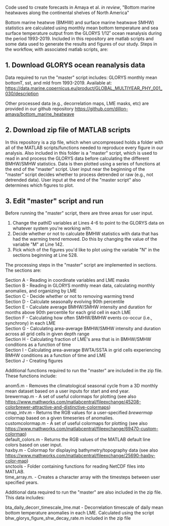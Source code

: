 Code used to create forecasts in Amaya et al. _in review_, "Bottom marine heatwaves along the continental shelves of North America"

Bottom marine heatwve (BMHW) and surface marine heatwave SMHW) statistics are calculated using monthly mean bottom temperature and sea surface temperature output from the GLORYS 1/12˚ ocean reanalysis during the period 1993-2019. Included in this repository are matlab scripts and some data used to generate the results and figures of our study. Steps in the workflow, with associated matlab scripts, are:

## 1. Download GLORYS ocean reanalysis data

Data required to run the "master" script includes: GLORYS monthly mean bottomT, sst, and mld from 1993-2019. Available at: https://data.marine.copernicus.eu/product/GLOBAL_MULTIYEAR_PHY_001_030/description

Other processed data (e.g., decorrelation maps, LME masks, etc) are provided in our github repository https://github.com/dillon-amaya/bottom_marine_heatwave

## 2. Download zip file of MATLAB scripts

In this repository is a zip file, which when uncompressed holds a folder with all of the MATLAB scripts/functions needed to reproduce every figure in our analysis. Also included in this folder is a "master" script, which is used to read in and process the GLORYS data before calculating the different BMHW/SMHW statistics. Data is then plotted using a series of functions at the end of the "master" script. User input near the beginning of the "master" script decides whether to process detrended or raw (e.g., not detrended data). User input at the end of the "master script" also determines which figures to plot.

## 3. Edit "master" script and run

Before running the "master" script, there are three areas for user input.
  1. Change the pathID variables at Lines 4-6 to point to the GLORYS data on whatever system you're working with.
  2. Decide whether or not to calculate BMHW statistics with data that has had the warming trend removed. Do this by changing the value of the variable "M"      at Line 142.
  3. Pick which of the figures you'd like to plot using the variable "N" in the sections beginning at Line 528.

The processing steps in the "master" script are implemented in sections. The sections are:

Section A - Reading in coordinate variables and LME masks <br />
Section B - Reading in GLORYS monthly mean data, calculating monthly anomalies, and organizing by LME <br />
Section C - Decide whether or not to removing warming trend <br />
Section D - Calculate seasonally evolving 90th percentile <br />
Section E - Calculate average BMHW/SMHW intensity and duration for months above 90th percentile for each grid cell in each LME <br />
Section F - Calculating how often SMHW/BMHW events co-occur (i.e., synchrony) in each LME <br />
Section G - Calculating area-average BMHW/SMHW intensity and duration across all grid cells in given depth range <br />
Section H - Calculating fraction of LME's area that is in BMHW/SMHW conditions as a function of time <br />
Section I - Calculating area-average BWTA/SSTA in grid cells experiencing BMHW conditions as a function of time and LME <br />
Section J - Creating figures <br />

Additional functions required to run the "master" are included in the zip file. These functions include: <br />

anom5.m          - Removes the climatological seasonal cycle from a 3D monthly mean dataset based on a user inputs for start and end year. <br />
brewermap.m      - A set of useful colormaps for plotting (see also 
                   https://www.mathworks.com/matlabcentral/fileexchange/45208-colorbrewer-attractive-and-distinctive-colormaps) <br />
cmap_intv.m      - Returns the RGB values for a user-specified _brewermap_ colormap based on a given timeseries of anomalies. <br />
customcolormap.m - A set of useful colormaps for plotting (see also https://www.mathworks.com/matlabcentral/fileexchange/69470-custom-colormap) <br />
default_colors.m - Returns the RGB values of the MATLAB default line colors based on user input. <br />
haxby.m          - Colormap for displaying bathymetry/topography data (see also https://www.mathworks.com/matlabcentral/fileexchange/25690-haxby-color-map) <br />
snctools         - Folder containing functions for reading NetCDF files into MATLAB. <br />
time_array.m.    - Creates a character array with the timesteps between user specified years. <br />

Additional data required to run the "master" are also included in the zip file. This data includes: <br />

bta_daily_decorr_timescale_lme.mat -  Decorrelation timescale of daily mean bottom temperature anomalies in each LME. Calculated using the script                                                 bhw_glorys_figure_shw_decay_rate.m included in the zip file<br />
